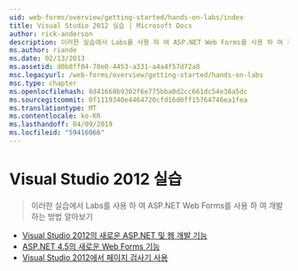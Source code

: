 ```yaml
---
uid: web-forms/overview/getting-started/hands-on-labs/index
title: Visual Studio 2012 실습 | Microsoft Docs
author: rick-anderson
description: 이러한 실습에서 Labs를 사용 하 여 ASP.NET Web Forms를 사용 하 여 개발 하는 방법 알아보기
ms.author: riande
ms.date: 02/13/2013
ms.assetid: d0b8ff04-70e0-4453-a331-a4a4f57d72a8
msc.legacyurl: /web-forms/overview/getting-started/hands-on-labs
msc.type: chapter
ms.openlocfilehash: 8d41668b9302f6e775bba0d2cc661dc54e38a5dc
ms.sourcegitcommit: 0f1119340e4464720cfd16d0ff15764746ea1fea
ms.translationtype: MT
ms.contentlocale: ko-KR
ms.lasthandoff: 04/09/2019
ms.locfileid: "59416066"
---
```

# <a name="visual-studio-2012-hands-on-labs"></a>Visual Studio 2012 실습

> 이러한 실습에서 Labs를 사용 하 여 ASP.NET Web Forms를 사용 하 여 개발 하는 방법 알아보기


- [Visual Studio 2012의 새로운 ASP.NET 및 웹 개발 기능](whats-new-in-aspnet-and-web-development-in-visual-studio-2012.md)
- [ASP.NET 4.5의 새로운 Web Forms 기능](whats-new-in-web-forms-in-aspnet-45.md)
- [Visual Studio 2012에서 페이지 검사기 사용](using-page-inspector-in-visual-studio-2012.md)
